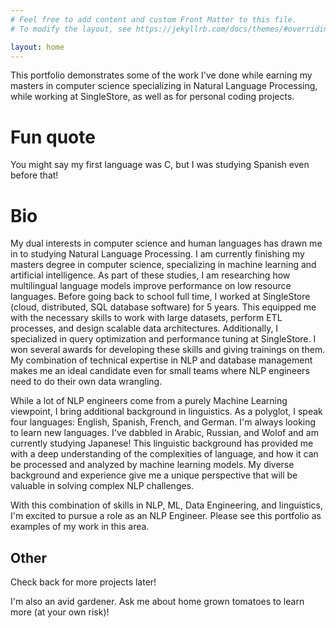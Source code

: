 ```yaml
---
# Feel free to add content and custom Front Matter to this file.
# To modify the layout, see https://jekyllrb.com/docs/themes/#overriding-theme-defaults

layout: home
---
```


This portfolio demonstrates some of the work I've done while earning my masters in computer science specializing in Natural Language Processing, while working at SingleStore, as well as for personal coding projects.

# Fun quote
You might say my first language was C, but I was studying Spanish even before that! 

# Bio 
My dual interests in computer science and human languages has drawn me in to studying Natural Language Processing. I am currently finishing my masters degree in computer science, specializing in machine learning and artificial intelligence. As part of these studies, I am researching how multilingual language models improve performance on low resource languages. Before going back to school full time, I worked at SingleStore (cloud, distributed, SQL database software) for 5 years. This equipped me with the necessary skills to work with large datasets, perform ETL processes, and design scalable data architectures. Additionally, I specialized in query optimization and performance tuning at SingleStore. I won several awards for developing these skills and giving trainings on them. My combination of technical expertise in NLP and database management makes me an ideal candidate even for small teams where NLP engineers need to do their own data wrangling. 

While a lot of NLP engineers come from a purely Machine Learning viewpoint, I bring additional background in linguistics. As a polyglot, I speak four languages: English, Spanish, French, and German. I'm always looking to learn new languages. I've dabbled in Arabic, Russian, and Wolof and am currently studying Japanese! This linguistic background has provided me with a deep understanding of the complexities of language, and how it can be processed and analyzed by machine learning models. My diverse background and experience give me a unique perspective that will be valuable in solving complex NLP challenges.

With this combination of skills in NLP, ML, Data Engineering, and linguistics, I'm excited to pursue a role as an NLP Engineer. Please see this portfolio as examples of my work in this area.


## Other
Check back for more projects later!

I'm also an avid gardener. Ask me about home grown tomatoes to learn more (at your own risk)!
